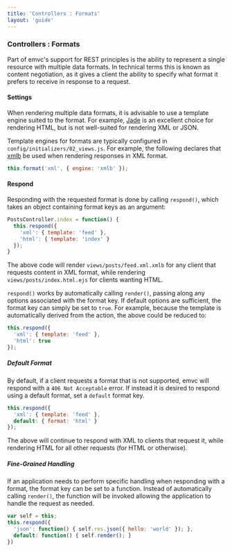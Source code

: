 ```yaml
---
title: 'Controllers : Formats'
layout: 'guide'
---
```


### Controllers : Formats

Part of emvc's support for REST principles is the ability to represent a
single resource with multiple data formats.  In technical terms this is known
as content negotiation, as it gives a client the ability to specify what
format it prefers to receive in response to a request.

#### Settings

When rendering multiple data formats, it is advisable to use a template engine
suited to the format.  For example, [Jade](http://jade-lang.com/) is an excellent
choice for rendering HTML, but is not well-suited for rendering XML or JSON.

Template engines for formats are typically configured in `config/initializers/02_views.js`.
For example, the following declares that [xmlb](https://github.com/jaredhanson/xmlb)
be used when rendering responses in XML format.

```javascript
this.format('xml', { engine: 'xmlb' });
```

#### Respond

Responding with the requested format is done by calling `respond()`, which
takes an object containing format keys as an argument:

```javascript
PostsController.index = function() {
  this.respond({
    'xml': { template: 'feed' },
    'html': { template: 'index' }
  });
}
```

The above code will render `views/posts/feed.xml.xmlb` for any client that
requests content in XML format, while rendering `views/posts/index.html.ejs` for
clients wanting HTML.

`respond()` works by automatically calling `render()`, passing along any options
associated with the format key.  If default options are sufficient, the format
key can simply be set to `true`.  For example, because the template is
automatically derived from the action, the above could be reduced to:

```javascript
this.respond({
  'xml': { template: 'feed' },
  'html': true
});
```

##### Default Format

By default, if a client requests a format that is not supported, emvc will
respond with a `406 Not Acceptable` error.  If instead it is desired to respond
using a default format, set a `default` format key.

```javascript
this.respond({
  'xml': { template: 'feed' },
  default: { format: 'html' }
});
```

The above will continue to respond with XML to clients that request it, while
rendering HTML for all other requests (for HTML or otherwise).

##### Fine-Grained Handling

If an application needs to perform specific handling when responding with a
format, the format key can be set to a function.  Instead of automatically
calling `render()`, the function will be invoked allowing the application to
handle the request as needed.

```javascript
var self = this;
this.respond({
  'json': function() { self.res.json({ hello: 'world' }); },
  default: function() { self.render(); }
})
```
